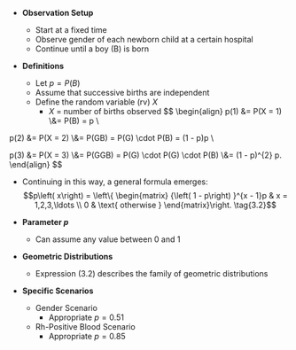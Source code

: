 - **Observation Setup**
	- Start at a fixed time
	- Observe gender of each newborn child at a certain hospital
	- Continue until a boy (B) is born

- **Definitions**
	- Let $p = P(B)$
	- Assume that successive births are independent
	- Define the random variable (rv) $X$
		- $X$ = number of births observed
$$
\begin{align}
p(1) &= P(X = 1) \\&= P(B) = p \\

p(2) &= P(X = 2) \\&= P(GB) = P(G) \cdot P(B) = (1 - p)p \\

p(3) &= P(X = 3) \\&= P(GGB) = P(G) \cdot P(G) \cdot P(B) \\&= (1 - p)^{2} p.
\end{align}
$$
- Continuing in this way, a general formula emerges:
$$p\left( x\right) = \left\{ \begin{matrix} {\left( 1 - p\right) }^{x - 1}p & x = 1,2,3,\ldots \\ 0 & \text{ otherwise } \end{matrix}\right. \tag{3.2}$$
- **Parameter $p$**
	- Can assume any value between 0 and 1

- **Geometric Distributions**
	- Expression (3.2) describes the family of geometric distributions

- **Specific Scenarios**
	- Gender Scenario
	    - Appropriate $p = 0.51$
	- Rh-Positive Blood Scenario
	    - Appropriate $p = 0.85$

